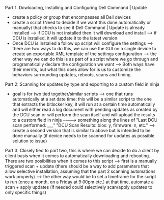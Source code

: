 Part 1:
Dowloading, Installing and Configuring Dell Command | Update
- create a policy or group that encompasses all Dell devices
- create a script (Need to decide if we want this done automatically or manually) that checks to see if Dell Command | Update is already installed
--> if DCU is not installed then it will download and install
--> if DCU is installed, it will update it to the latest version
- Once DCU is installed a follow up script will configure the settings
--> there are two ways to do this, we can use the GUI on a single device to create an exportable XML template of the settings configuration
--> the other way we can do this is as part of a script where we go through and programatically declare the configuration we want
--> Both ways have their merrits, but what this does allow for is us to customize the behaviors surrounding updates, reboots, scans and timing.

Part 2:
Scanning for updates by type and exporting to a custom field in ninja
- goal is for two tied together/similar scripts
--> one that runs automatically at a set date time: this will be a similar script to the one that extracts the bitlocker key, it will run at a certain time automatically and will either read a log document with pending updates as created by the DCU scan or will perform the scan itself and will upload the results to a custom field in ninja
----> something along the lines of "Last DCU scan performed: ___" "DCU Scan Results: bios: y, firmware: n, etc."
--> create a second version that is similar to above but is intended to be done manually (if device needs to be scanned for updates as possible solution to issue)

Part 3:
Closely tied to part two, this is where we can decide to do a client by client basis when it comes to automatically downloading and rebooting.
There are two posibilities when it comes to this script
--> first is a manually triggered scan + update (there should be a way to add parameters that allow selective installation, assuming that the part 2 scanning automations work properly)
--> the other way would be to set a timeframe for the script to run (once a month, on a Friday at 9:00pm etc.) at that time, automate a scan + apply updates (if needed could selectively scan/apply updates to only specific things)